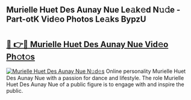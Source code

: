 ## Murielle Huet Des Aunay Nue Le𝚊k𝚎d N𝚞𝚍e - Part-otK Vid𝚎o Photos Le𝚊ks BypzU

# <h2><a href="http://fb81oa.evod.top/?m=Murielle+Huet+Des+Aunay+Nue">🔗 👉🔴 Murielle Huet Des Aunay Nue Vid𝚎o Ph𝚘t𝚘s</a></h2>

[![Murielle Huet Des Aunay Nue N𝚞d𝚎s](https://i.imgur.com/8V9OHl7.gif)](http://fb81oa.evod.top/?m=Murielle+Huet+Des+Aunay+Nue)
Online personality Murielle Huet Des Aunay Nue with a passion for dance and lifestyle. The role Murielle Huet Des Aunay Nue of a public figure is to engage with and inspire the public. 
